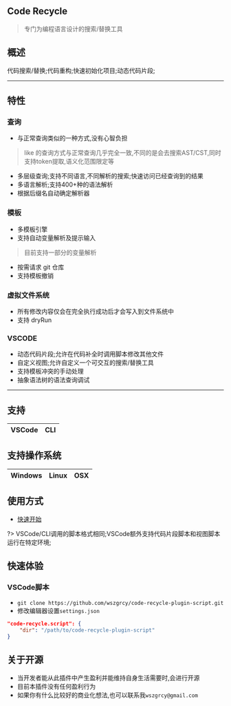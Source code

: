 ## Code Recycle
> 专门为编程语言设计的搜索/替换工具

## 概述

代码搜索/替换;代码重构;快速初始化项目;动态代码片段;



---

## 特性
### 查询
- 与正常查询类似的一种方式,没有心智负担

> like 的查询方式与正常查询几乎完全一致,不同的是会去搜索AST/CST,同时支持token提取,语义化范围限定等

- 多层级查询;支持不同语言,不同解析的搜索;快速访问已经查询到的结果
- 多语言解析;支持400+种的语法解析
- 根据后缀名自动确定解析器

### 模板
- 多模板引擎
- 支持自动变量解析及提示输入

> 目前支持一部分的变量解析

- 按需请求 git 仓库
- 支持模板撤销

### 虚拟文件系统
- 所有修改内容仅会在完全执行成功后才会写入到文件系统中
- 支持 dryRun

### VSCODE
- 动态代码片段;允许在代码补全时调用脚本修改其他文件
- 自定义视图;允许自定义一个可交互的搜索/替换工具
- 支持模板冲突的手动处理
- 抽象语法树的语法查询调试

---

## 支持
|VSCode|CLI|
|-|-|

## 支持操作系统
| Windows  | Linux | OSX |
| ------- | ------- | ---- |

## 使用方式
- [快速开始](./快速开始.md)

?> VSCode/CLI调用的脚本格式相同;VSCode额外支持代码片段脚本和视图脚本运行在特定环境;

## 快速体验

### VSCode脚本
- `git clone https://github.com/wszgrcy/code-recycle-plugin-script.git`
- 修改编辑器设置`settings.json`

```json
"code-recycle.script": {
    "dir": "/path/to/code-recycle-plugin-script"
}
```



## 关于开源

- 当开发者能从此插件中产生盈利并能维持自身生活需要时,会进行开源
- 目前本插件没有任何盈利行为
- 如果你有什么比较好的商业化想法,也可以联系我`wszgrcy@gmail.com`